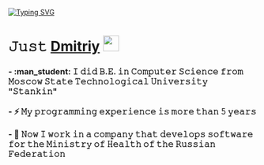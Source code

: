 [![Typing SVG](https://readme-typing-svg.herokuapp.com?color=%2336BCF7&lines=Software+Backend+Developer+|+/.NET)](https://git.io/typing-svg)

<h1 align="left">𝙹𝚞𝚜𝚝 <a href="https://t.me/adishchev21" target="_blank">Dmitriy</a> 
<img src="https://github.com/blackcater/blackcater/raw/main/images/Hi.gif" height="32"/></h1>
<h3 align="left">
- :man_student: 𝙸 𝚍𝚒𝚍 𝙱.𝙴. 𝚒𝚗 𝙲𝚘𝚖𝚙𝚞𝚝𝚎𝚛 𝚂𝚌𝚒𝚎𝚗𝚌𝚎 𝚏𝚛𝚘𝚖 𝙼𝚘𝚜𝚌𝚘𝚠 𝚂𝚝𝚊𝚝𝚎 𝚃𝚎𝚌𝚑𝚗𝚘𝚕𝚘𝚐𝚒𝚌𝚊𝚕 𝚄𝚗𝚒𝚟𝚎𝚛𝚜𝚒𝚝𝚢 "𝚂𝚝𝚊𝚗𝚔𝚒𝚗" <br>
 <br>
- ⚡ 𝙼𝚢 𝚙𝚛𝚘𝚐𝚛𝚊𝚖𝚖𝚒𝚗𝚐 𝚎𝚡𝚙𝚎𝚛𝚒𝚎𝚗𝚌𝚎 𝚒𝚜 𝚖𝚘𝚛𝚎 𝚝𝚑𝚊𝚗 𝟻 𝚢𝚎𝚊𝚛𝚜 <br>
 <br>
- 🔭 𝙽𝚘𝚠 𝙸 𝚠𝚘𝚛𝚔 𝚒𝚗 𝚊 𝚌𝚘𝚖𝚙𝚊𝚗𝚢 𝚝𝚑𝚊𝚝 𝚍𝚎𝚟𝚎𝚕𝚘𝚙𝚜 𝚜𝚘𝚏𝚝𝚠𝚊𝚛𝚎 𝚏𝚘𝚛 𝚝𝚑𝚎 𝙼𝚒𝚗𝚒𝚜𝚝𝚛𝚢 𝚘𝚏 𝙷𝚎𝚊𝚕𝚝𝚑 𝚘𝚏 𝚝𝚑𝚎 𝚁𝚞𝚜𝚜𝚒𝚊𝚗 𝙵𝚎𝚍𝚎𝚛𝚊𝚝𝚒𝚘𝚗
 </h3>
<!--
**adichev17/adichev17** is a ✨ _special_ ✨ repository because its `README.md` (this file) appears on your GitHub profile.

Here are some ideas to get you started:

- 🔭 I’m currently working on ...
- 🌱 I’m currently learning ...
- 👯 I’m looking to collaborate on ...
- 🤔 I’m looking for help with ...
- 💬 Ask me about ...
- 📫 How to reach me: ...
- 😄 Pronouns: ...
- ⚡ Fun fact: ...
-->
